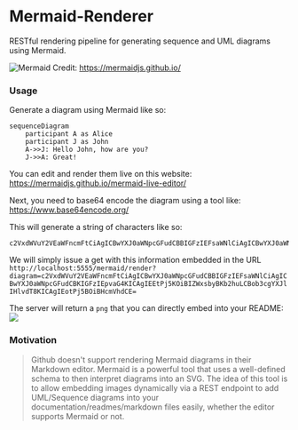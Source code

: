 # Mermaid-Renderer

RESTful rendering pipeline for generating sequence and UML diagrams using Mermaid. 

![Mermaid](https://mermaidjs.github.io/images/header.png)
Credit: https://mermaidjs.github.io/

### Usage

Generate a diagram using Mermaid like so:
```
sequenceDiagram
    participant A as Alice
    participant J as John
    A->>J: Hello John, how are you?
    J->>A: Great!
```

You can edit and render them live on this website: https://mermaidjs.github.io/mermaid-live-editor/

Next, you need to base64 encode the diagram using a tool like: https://www.base64encode.org/

This will generate a string of characters like so:
```
c2VxdWVuY2VEaWFncmFtCiAgICBwYXJ0aWNpcGFudCBBIGFzIEFsaWNlCiAgICBwYXJ0aWNpcGFudCBKIGFzIEpvaG4KICAgIEEtPj5KOiBIZWxsbyBKb2huLCBob3cgYXJlIHlvdT8KICAgIEotPj5BOiBHcmVhdCE=
```

We will simply issue a get with this information embedded in the URL `http://localhost:5555/mermaid/render?diagram=c2VxdWVuY2VEaWFncmFtCiAgICBwYXJ0aWNpcGFudCBBIGFzIEFsaWNlCiAgICBwYXJ0aWNpcGFudCBKIGFzIEpvaG4KICAgIEEtPj5KOiBIZWxsbyBKb2huLCBob3cgYXJlIHlvdT8KICAgIEotPj5BOiBHcmVhdCE=`

The server will return a `png` that you can directly embed into your README:
![](https://i.imgur.com/6VG2JWc.png)

### Motivation 

> Github doesn't support rendering Mermaid diagrams in their Markdown editor. Mermaid is a powerful tool that uses a well-defined schema to then interpret diagrams into an SVG. The idea of this tool is to allow embedding images dynamically via a REST endpoint to add UML/Sequence diagrams into your documentation/readmes/markdown files easily, whether the editor supports Mermaid or not. 


